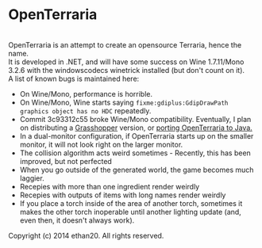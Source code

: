 <h1>OpenTerraria</h1><br/>
OpenTerraria is an attempt to create an opensource Terraria, hence the name.<br/>
It is developed in .NET, and will have some success on Wine 1.7.11/Mono 3.2.6 with the windowscodecs winetrick installed (but don't count on it).<br/>
A list of known bugs is maintained here:<br/>
<ul>
	<li>On Wine/Mono, performance is horrible.</li>
	<li>On Wine/Mono, Wine starts saying <code>fixme:gdiplus:GdipDrawPath graphics object has no HDC</code> repeatedly.</li>
	<li>Commit 3c93312c55 broke Wine/Mono compatibility. Eventually, I plan on distributing a <a href="http://dev.mainsoft.com/">Grasshopper</a> version, or <a href="https://github.com/xamarin/XobotOS/tree/master/sharpen">porting OpenTerraria to Java.</a></li>
	<li>In a dual-monitor configuration, if OpenTerraria starts up on the smaller monitor, it will not look right on the larger monitor.</li>
	<li>The collision algorithm acts weird sometimes - Recently, this has been improved, but not perfected</li>
	<li>When you go outside of the generated world, the game becomes much laggier.</li>
	<li>Recepies with more than one ingredient render weirdly</li>
	<li>Recepies with outputs of items with long names render weirdly</li>
	<li>If you place a torch inside of the area of another torch, sometimes it makes the other torch inoperable until another lighting update (and, even then, it doesn't always work).
</ul>
Copyright (c) 2014 ethan20. All rights reserved.